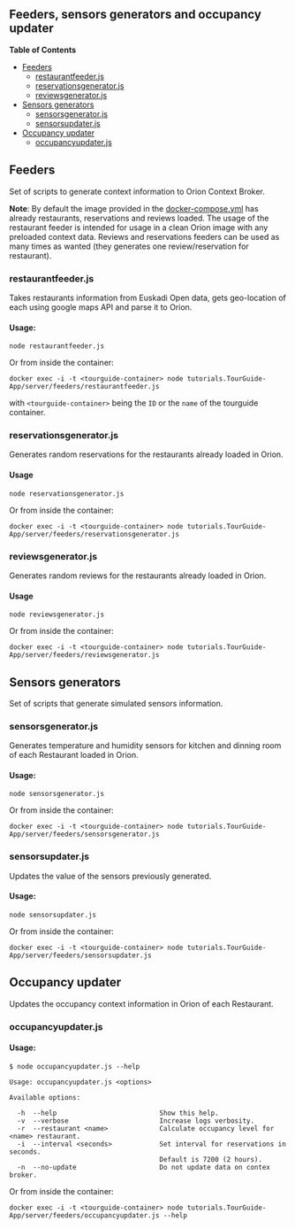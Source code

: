 ## Feeders, sensors generators and occupancy updater

**Table of Contents**

- [Feeders](#feeders)
	- [restaurantfeeder.js](#restaurantfeeder.js)
	- [reservationsgenerator.js](#reservationsgenerator.js)
	- [reviewsgenerator.js](#reviewsgenerator.js)
- [Sensors generators](#sensors-generators)
	- [sensorsgenerator.js](#sensorsgenerator.js)
	- [sensorsupdater.js](#sensorsupdater.js)
- [Occupancy updater](#occupancy-updater)
	- [occupancyupdater.js](#occupancyupdater.js)

## Feeders

Set of scripts to generate context information to Orion Context Broker.

**Note**: By default the image provided in the [docker-compose.yml](https://raw.githubusercontent.com/Fiware/tutorials.TourGuide-App/master/docker-compose.yml) has already restaurants, reservations and reviews loaded. The usage of the restaurant feeder is intended for usage in a clean Orion image with any preloaded context data. Reviews and reservations feeders can be used as many times as wanted (they generates one review/reservation for restaurant).

### restaurantfeeder.js

Takes restaurants information from Euskadi Open data, gets geo-location of each using google maps API and parse it to Orion.

#### Usage:

```
node restaurantfeeder.js
```

Or from inside the container:

```
docker exec -i -t <tourguide-container> node tutorials.TourGuide-App/server/feeders/restaurantfeeder.js
```

with `<tourguide-container>` being the `ID` or the `name` of the tourguide container.

### reservationsgenerator.js

Generates random reservations for the restaurants already loaded in Orion.

#### Usage

```
node reservationsgenerator.js
```

Or from inside the container:

```
docker exec -i -t <tourguide-container> node tutorials.TourGuide-App/server/feeders/reservationsgenerator.js
```

### reviewsgenerator.js

Generates random reviews for the restaurants already loaded in Orion.

#### Usage

```
node reviewsgenerator.js
```

Or from inside the container:

```
docker exec -i -t <tourguide-container> node tutorials.TourGuide-App/server/feeders/reviewsgenerator.js
```

## Sensors generators

Set of scripts that generate simulated sensors information.

### sensorsgenerator.js

Generates temperature and humidity sensors for kitchen and dinning room of each Restaurant loaded in Orion.

#### Usage:

```
node sensorsgenerator.js
```

Or from inside the container:

```
docker exec -i -t <tourguide-container> node tutorials.TourGuide-App/server/feeders/sensorsgenerator.js
```

### sensorsupdater.js

Updates the value of the sensors previously generated.

#### Usage:

```
node sensorsupdater.js
```

Or from inside the container:

```
docker exec -i -t <tourguide-container> node tutorials.TourGuide-App/server/feeders/sensorsupdater.js
```

## Occupancy updater

Updates the occupancy context information in Orion of each Restaurant.

### occupancyupdater.js

#### Usage:

```
$ node occupancyupdater.js --help

Usage: occupancyupdater.js <options>

Available options:

  -h  --help                          Show this help.
  -v  --verbose                       Increase logs verbosity.
  -r  --restaurant <name>             Calculate occupancy level for <name> restaurant.
  -i  --interval <seconds>            Set interval for reservations in seconds.
                                      Default is 7200 (2 hours).
  -n  --no-update                     Do not update data on contex broker.
```

Or from inside the container:

```
docker exec -i -t <tourguide-container> node tutorials.TourGuide-App/server/feeders/occupancyupdater.js --help
```

